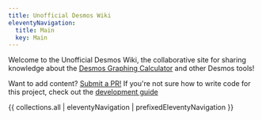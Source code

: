```yaml
---
title: Unofficial Desmos Wiki
eleventyNavigation:
  title: Main
  key: Main
---
```


Welcome to the Unofficial Desmos Wiki, the collaborative site for sharing knowledge about the [Desmos Graphing Calculator](https://www.desmos.com/calculator) and other Desmos tools!

Want to add content? [Submit a PR!](https://github.com/radian628/unofficial-desmos-wiki) If you're not sure how to write code for this project, check out the [development guide](./meta/development/)

{{ collections.all | eleventyNavigation | prefixedEleventyNavigation }}
